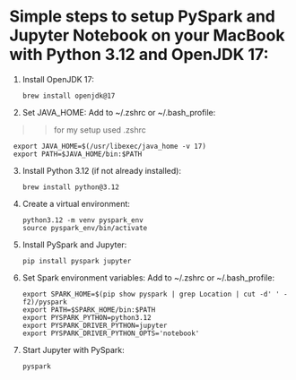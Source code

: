 # Simple steps to setup PySpark and Jupyter Notebook on your MacBook with Python 3.12 and OpenJDK 17:

1. Install OpenJDK 17:
   ```shell
   brew install openjdk@17
   ```
2. Set JAVA_HOME:
   Add to ~/.zshrc or ~/.bash_profile:
  >> for my setup used .zshrc
   
  ```shell
   export JAVA_HOME=$(/usr/libexec/java_home -v 17)
   export PATH=$JAVA_HOME/bin:$PATH
   ```
3. Install Python 3.12 (if not already installed):

   ```shell
   brew install python@3.12
   ```
4. Create a virtual environment:

   ```shell
   python3.12 -m venv pyspark_env
   source pyspark_env/bin/activate
   ```
5. Install PySpark and Jupyter:

   ```shell
   pip install pyspark jupyter
   ```
6. Set Spark environment variables:
   Add to ~/.zshrc or ~/.bash_profile:

   ```shell
   export SPARK_HOME=$(pip show pyspark | grep Location | cut -d' ' -f2)/pyspark
   export PATH=$SPARK_HOME/bin:$PATH
   export PYSPARK_PYTHON=python3.12
   export PYSPARK_DRIVER_PYTHON=jupyter
   export PYSPARK_DRIVER_PYTHON_OPTS='notebook'
   ```
7. Start Jupyter with PySpark:

   ```shell
   pyspark
   ```

